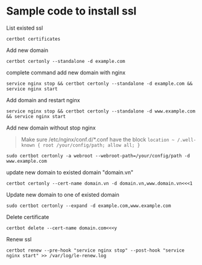# Sample code to install ssl
List existed ssl
```
certbot certificates
```
Add new domain
```
certbot certonly --standalone -d example.com
```
complete command add new domain with nginx
```
service nginx stop && certbot certonly --standalone -d example.com && service nginx start
```
Add domain and restart nginx
```
service nginx stop && certbot certonly --standalone -d www.example.com && service nginx start
```
Add new domain without stop nginx
> Make sure /etc/nginx/conf.d/*.conf have the block
`location ~ /.well-known {
   root /your/config/path;
   allow all;
 }`
```
sudo certbot certonly -a webroot --webroot-path=/your/config/path -d www.example.com
```
update new domain to existed domain "domain.vn"
```
certbot certonly --cert-name domain.vn -d domain.vn,www.domain.vn<<<1
```
Update new domain to one of existed domain
```
sudo certbot certonly --expand -d example.com,www.example.com
```
Delete certificate
```
certbot delete --cert-name domain.com<<<y
```
Renew ssl
```
certbot renew --pre-hook "service nginx stop" --post-hook "service nginx start" >> /var/log/le-renew.log
```
